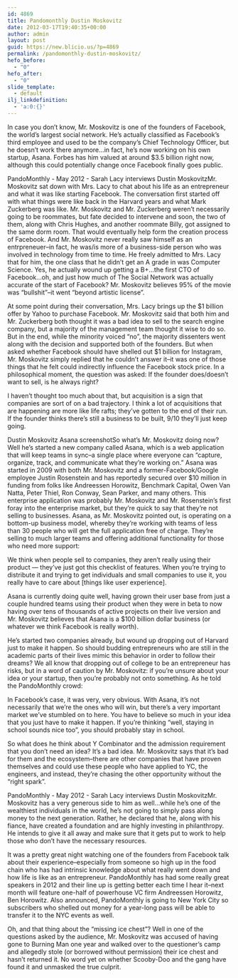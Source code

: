 ```yaml
---
id: 4869
title: Pandomonthly Dustin Moskovitz
date: 2012-03-17T19:40:35+00:00
author: admin
layout: post
guid: https://new.blicio.us/?p=4869
permalink: /pandomonthly-dustin-moskovitz/
hefo_before:
  - "0"
hefo_after:
  - "0"
slide_template:
  - default
ilj_linkdefinition:
  - 'a:0:{}'
---
```

In case you don’t know, Mr. Moskovitz is one of the founders of Facebook, the world’s largest social network. He’s actually classified as Facebook’s third employee and used to be the company’s Chief Technology Officer, but he doesn’t work there anymore…in fact, he’s now working on his own startup, Asana. Forbes has him valued at around $3.5 billion right now, although this could potentially change once Facebook finally goes public.

PandoMonthly - May 2012 - Sarah Lacy interviews Dustin MoskovitzMr. Moskovitz sat down with Mrs. Lacy to chat about his life as an entrepreneur and what it was like starting Facebook. The conversation first started off with what things were like back in the Harvard years and what Mark Zuckerberg was like. Mr. Moskovitz and Mr. Zuckerberg weren’t necessarily going to be roommates, but fate decided to intervene and soon, the two of them, along with Chris Hughes, and another roommate Billy, got assigned to the same dorm room. That would eventually help form the creation process of Facebook. And Mr. Moskovitz never really saw himself as an entrpreneuer–in fact, he was/is more of a business-side person who was involved in technology from time to time. He freely admitted to Mrs. Lacy that for him, the one class that he didn’t get an A grade in was Computer Science. Yes, he actually wound up getting a B+…the first CTO of Facebook…oh, and just how much of The Social Network was actually accurate of the start of Facebook? Mr. Moskovitz believes 95% of the movie was “bullshit”–it went “beyond artistic license”.

At some point during their conversation, Mrs. Lacy brings up the $1 billion offer by Yahoo to purchase Facebook. Mr. Moskovitz said that both him and Mr. Zuckerberg both thought it was a bad idea to sell to the search engine company, but a majority of the management team thought it wise to do so. But in the end, while the minority voiced “no”, the majority dissenters went along with the decision and supported both of the founders. But when asked whether Facebook should have shelled out $1 billion for Instagram, Mr. Moskovitz simply replied that he couldn’t answer it–it was one of those things that he felt could indirectly influence the Facebook stock price. In a philosophical moment, the question was asked: If the founder does/doesn’t want to sell, is he always right?

I haven’t thought too much about that, but acquisition is a sign that companies are sort of on a bad trajectory. I think a lot of acquisitions that are happening are more like life rafts; they’ve gotten to the end of their run. If the founder thinks there’s still a business to be built, 9/10 they’ll just keep going.

Dustin Moskovitz Asana screenshotSo what’s Mr. Moskovitz doing now? Well he’s started a new company called Asana, which is a web application that will keep teams in sync–a single place where everyone can “capture, organize, track, and communicate what they’re working on.” Asana was started in 2009 with both Mr. Moskovitz and a former-Facebook/Google employee Justin Rosenstein and has reportedly secured over $10 million in funding from folks like Andreessen Horowitz, Benchmark Capital, Owen Van Natta, Peter Thiel, Ron Conway, Sean Parker, and many others. This enterprise application was probably Mr. Moskovitz and Mr. Rosenstein’s first foray into the enterprise market, but they’re quick to say that they’re not selling to businesses. Asana, as Mr. Moskovitz pointed out, is operating on a bottom-up business model, whereby they’re working with teams of less than 30 people who will get the full application free of charge. They’re selling to much larger teams and offering additional functionality for those who need more support:

We think when people sell to companies, they aren’t really using their product — they’ve just got this checklist of features. When you’re trying to distribute it and trying to get individuals and small companies to use it, you really have to care about [things like user experience].

Asana is currently doing quite well, having grown their user base from just a couple hundred teams using their product when they were in beta to now having over tens of thousands of active projects on their live version and Mr. Moskovitz believes that Asana is a $100 billion dollar business (or whatever we think Facebook is really worth).

He’s started two companies already, but wound up dropping out of Harvard just to make it happen. So should budding entrepreneurs who are still in the academic parts of their lives mimic this behavior in order to follow their dreams? We all know that dropping out of college to be an entrepreneur has risks, but in a word of caution by Mr. Moskovitz: if you’re unsure about your idea or your startup, then you’re probably not onto something. As he told the PandoMonthly crowd:

In Facebook’s case, it was very, very obvious. With Asana, it’s not necessarily that we’re the ones who will win, but there’s a very important market we’ve stumbled on to here. You have to believe so much in your idea that you just have to make it happen. If you’re thinking “well, staying in school sounds nice too”, you should probably stay in school.

So what does he think about Y Combinator and the admission requirement that you don’t need an idea? It’s a bad idea. Mr. Moskovitz says that it’s bad for them and the ecosystem–there are other companies that have proven themselves and could use these people who have applied to YC, the engineers, and instead, they’re chasing the other opportunity without the “right spark”.

PandoMonthly - May 2012 - Sarah Lacy interviews Dustin MoskovitzMr. Moskovitz has a very generous side to him as well…while he’s one of the wealthiest individuals in the world, he’s not going to simply pass along money to the next generation. Rather, he declared that he, along with his fiance, have created a foundation and are highly investing in philanthropy. He intends to give it all away and make sure that it gets put to work to help those who don’t have the necessary resources.

It was a pretty great night watching one of the founders from Facebook talk about their experience–especially from someone so high up in the food chain who has had intrinsic knowledge about what really went down and how life is like as an entrepreneur. PandoMonthly has had some really great speakers in 2012 and their line up is getting better each time I hear it–next month will feature one-half of powerhouse VC firm Andreessen Horowitz, Ben Horowitz. Also announced, PandoMonthly is going to New York City so subscribers who shelled out money for a year-long pass will be able to transfer it to the NYC events as well.

Oh, and that thing about the “missing ice chest”? Well in one of the questions asked by the audience, Mr. Moskovitz was accused of having gone to Burning Man one year and walked over to the questioner’s camp and allegedly stole (or borrowed without permission) their ice chest and hasn’t returned it. No word yet on whether Scooby-Doo and the gang have found it and unmasked the true culprit.